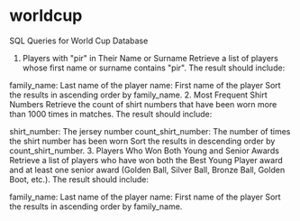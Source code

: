 # worldcup
SQL Queries for World Cup Database
1. Players with "pir" in Their Name or Surname
Retrieve a list of players whose first name or surname contains "pir". The result should include:

family_name: Last name of the player
name: First name of the player
Sort the results in ascending order by family_name.
2. Most Frequent Shirt Numbers
Retrieve the count of shirt numbers that have been worn more than 1000 times in matches. The result should include:

shirt_number: The jersey number
count_shirt_number: The number of times the shirt number has been worn
Sort the results in descending order by count_shirt_number.
3. Players Who Won Both Young and Senior Awards
Retrieve a list of players who have won both the Best Young Player award and at least one senior award (Golden Ball, Silver Ball, Bronze Ball, Golden Boot, etc.). The result should include:

family_name: Last name of the player
name: First name of the player
Sort the results in ascending order by family_name.







